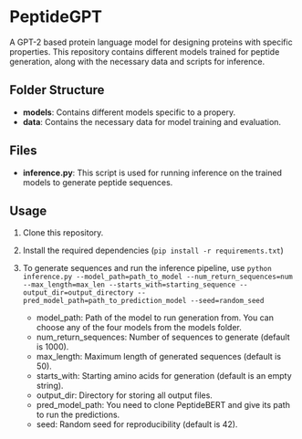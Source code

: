 # PeptideGPT

A GPT-2 based protein language model for designing proteins with specific properties. This repository contains different models trained for peptide generation, along with the necessary data and scripts for inference.

## Folder Structure

- **models**: Contains different models specific to a propery.
- **data**: Contains the necessary data for model training and evaluation.

## Files

- **inference.py**: This script is used for running inference on the trained models to generate peptide sequences.

## Usage

1. Clone this repository.
2. Install the required dependencies (`pip install -r requirements.txt`)
3. To generate sequences and run the inference pipeline, use `python inference.py --model_path=path_to_model --num_return_sequences=num --max_length=max_len --starts_with=starting_sequence --output_dir=output_directory --pred_model_path=path_to_prediction_model --seed=random_seed`
   
   * model_path: Path of the model to run generation from. You can choose any of the four models from the models folder. 
   * num_return_sequences: Number of sequences to generate (default is 1000).
   * max_length: Maximum length of generated sequences (default is 50).
   * starts_with: Starting amino acids for generation (default is an empty string).
   * output_dir: Directory for storing all output files.
   * pred_model_path: You need to clone PeptideBERT and give its path to run the predictions. 
   * seed: Random seed for reproducibility (default is 42).


